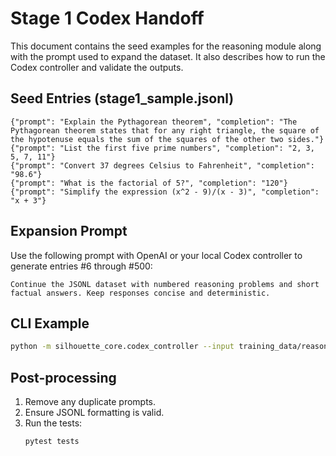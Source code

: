 # Stage 1 Codex Handoff

This document contains the seed examples for the reasoning module along with the prompt used to expand the dataset. It also describes how to run the Codex controller and validate the outputs.

## Seed Entries (stage1_sample.jsonl)
```jsonl
{"prompt": "Explain the Pythagorean theorem", "completion": "The Pythagorean theorem states that for any right triangle, the square of the hypotenuse equals the sum of the squares of the other two sides."}
{"prompt": "List the first five prime numbers", "completion": "2, 3, 5, 7, 11"}
{"prompt": "Convert 37 degrees Celsius to Fahrenheit", "completion": "98.6"}
{"prompt": "What is the factorial of 5?", "completion": "120"}
{"prompt": "Simplify the expression (x^2 - 9)/(x - 3)", "completion": "x + 3"}
```

## Expansion Prompt
Use the following prompt with OpenAI or your local Codex controller to generate entries #6 through #500:

```
Continue the JSONL dataset with numbered reasoning problems and short factual answers. Keep responses concise and deterministic.
```

## CLI Example
```bash
python -m silhouette_core.codex_controller --input training_data/reasoner/stage1_sample.jsonl --output training_data/reasoner/stage1_full.jsonl --count 500
```

## Post-processing
1. Remove any duplicate prompts.
2. Ensure JSONL formatting is valid.
3. Run the tests:
   ```bash
   pytest tests
   ```
